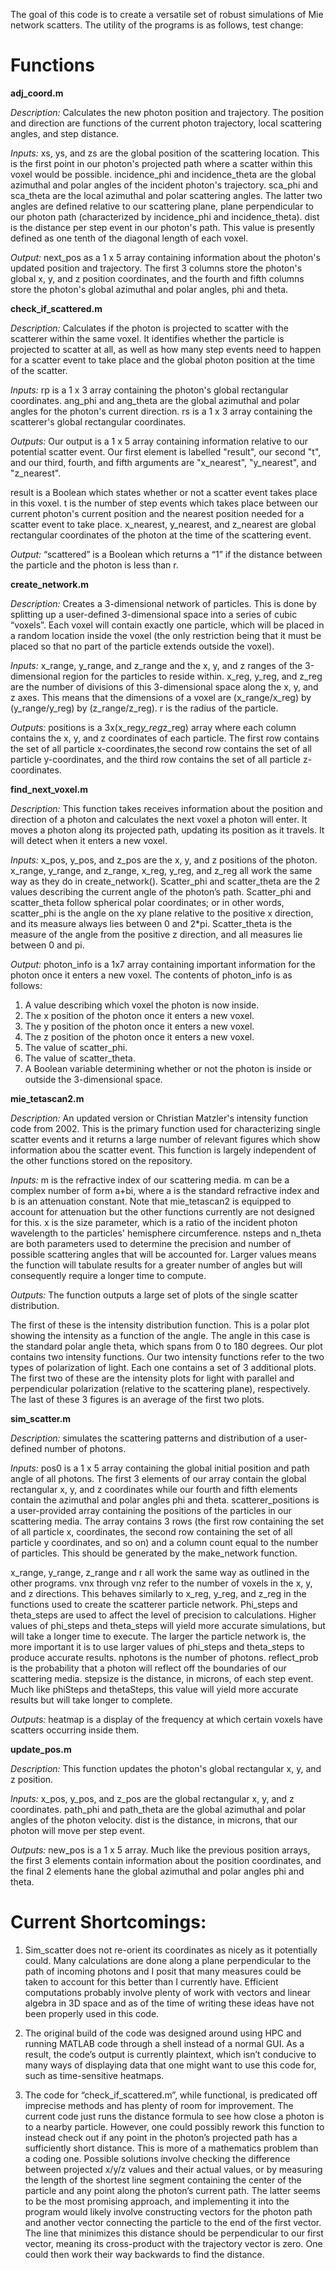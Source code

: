 The goal of this code is to create a versatile set of robust simulations of Mie network scatters. The utility of the programs is as follows, test change:

# Functions 

**adj_coord.m**

*Description:*
Calculates the new photon position and trajectory. The position and direction are functions of the current photon trajectory, local scattering angles, and step distance.

*Inputs:*
xs, ys, and zs are the global position of the scattering location. This is the first point in our photon's projected path where a scatter within this voxel would be possible. incidence_phi and incidence_theta are the global azimuthal and polar angles of the incident photon's trajectory. sca_phi and sca_theta are the local azimuthal and polar scattering angles. The latter two angles are defined relative to our scattering plane, plane perpendicular to our photon path (characterized by incidence_phi and incidence_theta). dist is the distance per step event in our photon's path. This value is presently defined as one tenth of the diagonal length of each voxel.

*Output:*
next_pos as a 1 x 5 array containing information about the photon's updated position and trajectory. The first 3 columns store the photon's global x, y, and z position coordinates, and the fourth and fifth columns store the photon's global azimuthal and polar angles, phi and theta.

**check_if_scattered.m**

*Description:*
Calculates if the photon is projected to scatter with the scatterer within the same voxel. It identifies whether the particle is projected to scatter at all, as well as how many step events need to happen for a scatter event to take place and the global photon position at the time of the scatter.

*Inputs:*
rp is a 1 x 3 array containing the photon's global rectangular coordinates. ang_phi and ang_theta are the global azimuthal and polar angles for the photon's current direction. rs is a 1 x 3 array containing the scatterer's global rectangular coordinates.

*Outputs:*
Our output is a 1 x 5 array containing information relative to our potential scatter event. Our first element is labelled "result", our second "t", and our third, fourth, and fifth arguments are "x_nearest", "y_nearest", and "z_nearest". 

result is a Boolean which states whether or not a scatter event takes place in this voxel. t is the number of step events which takes place between our current photon's current position and the nearest position needed for a scatter event to take place. x_nearest, y_nearest, and z_nearest are global rectangular coordinates of the photon at the time of the scattering event.



*Output:*
“scattered” is a Boolean which returns a “1” if the distance between the particle and the photon is less than r.

**create_network.m**


*Description:*
Creates a 3-dimensional network of particles. This is done by splitting up a user-defined 3-dimensional space into a series of cubic “voxels”. Each voxel will contain exactly one particle, which will be placed in a random location inside the voxel (the only restriction being that it must be placed so that no part of the particle extends outside the voxel).

*Inputs:*
x_range, y_range, and z_range and the x, y, and z ranges of the 3-dimensional region for the particles to reside within. x_reg, y_reg, and z_reg are the number of divisions of this 3-dimensional space along the x, y, and z axes. This means that the dimensions of a voxel are (x_range/x_reg) by (y_range/y_reg) by (z_range/z_reg). r is the radius of the particle.


*Outputs:*
positions is a 3x(x_reg*y_reg*z_reg) array where each column contains the x, y, and z coordinates of each particle. The first row contains the set of all particle x-coordinates,the second row contains the set of all particle y-coordinates, and the third row contains the set of all particle z-coordinates. 


**find_next_voxel.m**

*Description:* This function takes receives information about the position and direction of a photon and calculates the next voxel a photon will enter. It moves a photon along its projected path, updating its position as it travels. It will detect when it enters a new voxel.

*Inputs:*
x_pos, y_pos, and z_pos are the x, y, and z positions of the photon. x_range, y_range, and z_range, x_reg, y_reg, and z_reg all work the same way as they do in create_network(). Scatter_phi and scatter_theta are the 2 values describing the current angle of the photon’s path. Scatter_phi and scatter_theta follow spherical polar coordinates; or in other words, scatter_phi is the angle on the xy plane relative to the positive x direction, and its measure always lies between 0 and 2*pi. Scatter_theta is the measure of the angle from the positive z direction, and all measures lie between 0 and pi.

*Output:*
photon_info is a 1x7 array containing important information for the photon once it enters a new voxel. The contents of photon_info is as follows:
1.	A value describing which voxel the photon is now inside.
2.	The x position of the photon once it enters a new voxel.
3.	The y position of the photon once it enters a new voxel.
4.	The z position of the photon once it enters a new voxel.
5.	The value of scatter_phi.
6.	The value of scatter_theta.
7.	A Boolean variable determining whether or not the photon is inside or outside the 3-dimensional space.

**mie_tetascan2.m**

*Description:* An updated version or Christian Matzler's intensity function code from 2002. This is the primary function used for characterizing single scatter events and it returns a large number of relevant figures which show information abou the scatter event. This function is largely independent of the other functions stored on the repository.

*Inputs:* m is the refractive index of our scattering media. m can be a complex number of form a+bi, where a is the standard refractive index and b is an attenuation constant. Note that mie_tetascan2 is equipped to account for attenuation but the other functions currently are not designed for this. x is the size parameter, which is a ratio of the incident photon wavelength to the particles' hemisphere circumference. nsteps and n_theta are both parameters used to determine the precision and number of possible scattering angles that will be accounted for. Larger values means the function will tabulate results for a greater number of angles but will consequently require a longer time to compute.

*Outputs:* The function outputs a large set of plots of the single scatter distribution.

The first of these is the intensity distribution function. This is a polar plot showing the intensity as a function of the angle. The angle in this case is the standard polar angle theta, which spans from 0 to 180 degrees. Our plot contains two intensity functions. Our two intensity functions refer to the two types of polarization of light. Each one contains a set of 3 additional plots. The first two of these are the intensity plots for light with parallel and perpendicular polarization (relative to the scattering plane), respectively. The last of these 3 figures is an average of the first two plots.




**sim_scatter.m**

*Description:*
simulates the scattering patterns and distribution of a user-defined number of photons.

*Inputs:*
pos0 is a 1 x 5 array containing the global initial position and path angle of all photons. The first 3 elements of our array contain the global rectangular x, y, and z coordinates while our fourth and fifth elements contain the azimuthal and polar angles phi and theta. scatterer_positions is a user-provided array containing the positions of the particles in our scattering media. The array contains 3 rows (the first row containing the set of all particle x, coordinates, the second row containing the set of all particle y coordinates, and so on) and a column count equal to the number of particles. This should be generated by the make_network function.

x_range, y_range, z_range and r all work the same way as outlined in the other programs. vnx through vnz refer to the number of voxels in the x, y, and z directions. This behaves similarly to x_reg, y_reg, and z_reg in the functions used to create the scatterer particle network. Phi_steps and theta_steps are used to affect the level of precision to calculations. Higher values of phi_steps and theta_steps will yield more accurate simulations, but will take a longer time to execute. The larger the particle network is, the more important it is to use larger values of phi_steps and theta_steps to produce accurate results. nphotons is the number of photons. reflect_prob is the probability that a photon will reflect off the boundaries of our scattering media. stepsize is the distance, in microns, of each step event. Much like phiSteps and thetaSteps, this value will yield more accurate results but will take longer to complete.

*Outputs:*
heatmap is a display of the frequency at which certain voxels have scatters occurring inside them. 

**update_pos.m**

*Description:*
This function updates the photon's global rectangular x, y, and z position.

*Inputs:*
x_pos, y_pos, and z_pos are the global rectangular x, y, and z coordinates. path_phi and path_theta are the global azimuthal and polar angles of the photon velocity. dist is the distance, in microns, that our photon will move per step event.

*Outputs:*
new_pos is a 1 x 5 array. Much like the previous position arrays, the first 3 elements contain information about the position coordinates, and the final 2 elements hane the global azimuthal and polar angles phi and theta.


# Current Shortcomings:
1. Sim_scatter does not re-orient its coordinates as nicely as it potentially could. Many calculations are done along a plane perpendicular to the path of incoming photons and I posit that many measures could be taken to account for this better than I currently have. Efficient computations probably involve plenty of work with vectors and linear algebra in 3D space and as of the time of writing these
ideas have not been properly used in this code.

2. The original build of the code was designed around using HPC and running MATLAB code through a shell instead of a normal GUI. As a result, the code’s output is currently plaintext, which isn’t conducive to many ways of displaying data that one might want to use this code for, such as time-sensitive heatmaps.


3. The code for “check_if_scattered.m”, while functional, is predicated off imprecise methods and has plenty of room for improvement. The current code just runs the distance formula to see how close a photon is to a nearby particle. However, one could possibly rework this function to instead check out if any point in the photon’s projected path has a sufficiently short distance. This is more of a mathematics problem than a coding one. Possible solutions involve checking the difference between projected x/y/z values and their actual values, or by measuring the length of the shortest line segment containing the center of the particle and any point along the photon’s current path. The latter seems to be the most promising approach, and implementing it into the program would likely involve constructing vectors for the photon path and another vector connecting the particle to the end of the first vector. The line that minimizes this distance should be perpendicular to our first vector, meaning its cross-product with the trajectory vector is zero. One could then work their way backwards to find the distance.